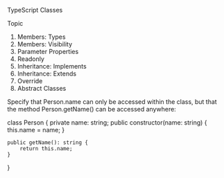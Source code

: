 TypeScript Classes



Topic
1. Members: Types
2. Members: Visibility
3. Parameter Properties
4. Readonly
5. Inheritance: Implements
6. Inheritance: Extends
7. Override
8. Abstract Classes





Specify that Person.name can only be accessed within the class, but that the method Person.getName() can be accessed anywhere:

class Person {
    private name: string;
    public constructor(name: string) {
        this.name = name;
    }

    public getName(): string {
        return this.name;
    }
}